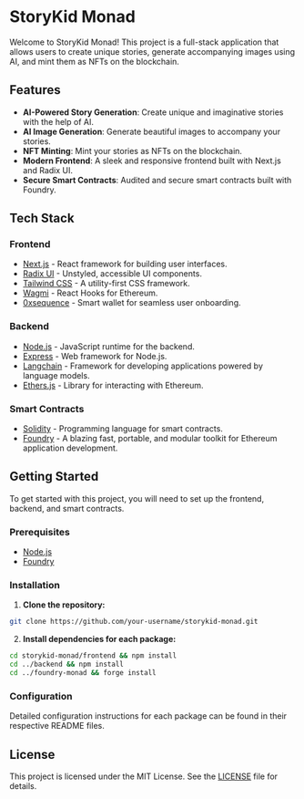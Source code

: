 
# StoryKid Monad 

Welcome to StoryKid Monad! This project is a full-stack application that allows users to create unique stories, generate accompanying images using AI, and mint them as NFTs on the blockchain. 

## Features 

- **AI-Powered Story Generation**: Create unique and imaginative stories with the help of AI. 
- **AI Image Generation**: Generate beautiful images to accompany your stories. 
- **NFT Minting**: Mint your stories as NFTs on the blockchain. 
- **Modern Frontend**: A sleek and responsive frontend built with Next.js and Radix UI. 
- **Secure Smart Contracts**: Audited and secure smart contracts built with Foundry. 

## Tech Stack 

### Frontend 

- [Next.js](https://nextjs.org/) - React framework for building user interfaces. 
- [Radix UI](https://www.radix-ui.com/) - Unstyled, accessible UI components. 
- [Tailwind CSS](https://tailwindcss.com/) - A utility-first CSS framework. 
- [Wagmi](https://wagmi.sh/) - React Hooks for Ethereum. 
- [0xsequence](https://sequence.xyz/) - Smart wallet for seamless user onboarding. 

### Backend 

- [Node.js](https://nodejs.org/) - JavaScript runtime for the backend. 
- [Express](https://expressjs.com/) - Web framework for Node.js. 
- [Langchain](https://www.langchain.com/) - Framework for developing applications powered by language models. 
- [Ethers.js](https://ethers.io/) - Library for interacting with Ethereum. 

### Smart Contracts 

- [Solidity](https://soliditylang.org/) - Programming language for smart contracts. 
- [Foundry](https://getfoundry.sh/) - A blazing fast, portable, and modular toolkit for Ethereum application development. 

## Getting Started 

To get started with this project, you will need to set up the frontend, backend, and smart contracts. 

### Prerequisites 

- [Node.js](https://nodejs.org/en/download/) 
- [Foundry](https://getfoundry.sh/) 

### Installation 

1. **Clone the repository:** 

```bash 
git clone https://github.com/your-username/storykid-monad.git 
``` 

2. **Install dependencies for each package:** 

```bash 
cd storykid-monad/frontend && npm install 
cd ../backend && npm install 
cd ../foundry-monad && forge install 
``` 

### Configuration 

Detailed configuration instructions for each package can be found in their respective README files. 

## License 

This project is licensed under the MIT License. See the [LICENSE](LICENSE) file for details. 

